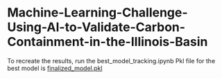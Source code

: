 # Machine-Learning-Challenge-Using-AI-to-Validate-Carbon-Containment-in-the-Illinois-Basin


To recreate the results, run the best_model_tracking.ipynb
Pkl file for the best model is [finalized_model.pkl](https://github.com/harishhasti95/Machine-Learning-Challenge-Using-AI-to-Validate-Carbon-Containment-in-the-Illinois-Basin/blob/main/finalized_model.pkl)

